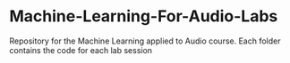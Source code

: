 # Machine-Learning-For-Audio-Labs
Repository for the Machine Learning applied to Audio course. Each folder contains the code for each lab session

